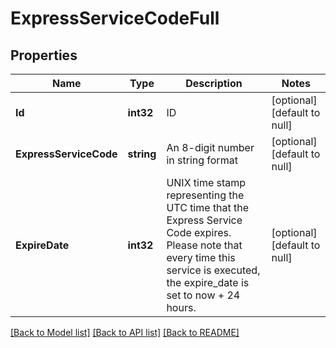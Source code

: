 # ExpressServiceCodeFull

## Properties
Name | Type | Description | Notes
------------ | ------------- | ------------- | -------------
**Id** | **int32** | ID | [optional] [default to null]
**ExpressServiceCode** | **string** | An 8-digit number in string format | [optional] [default to null]
**ExpireDate** | **int32** | UNIX time stamp representing the UTC time that the Express Service Code expires. Please note that every time this service is executed, the expire_date is set to now + 24 hours. | [optional] [default to null]

[[Back to Model list]](../README.md#documentation-for-models) [[Back to API list]](../README.md#documentation-for-api-endpoints) [[Back to README]](../README.md)


